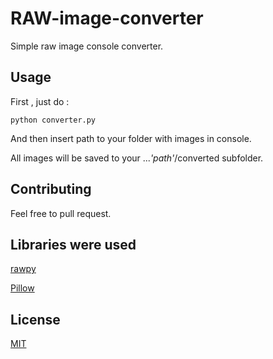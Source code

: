 # RAW-image-converter

Simple raw image console converter.



## Usage
First , just do : 
```
python converter.py 
```
And then insert path to your folder with images in console. 

All images will be saved to your   ...*'path'*/converted  subfolder.

## Contributing
Feel free to pull request. 

## Libraries were used

[rawpy](https://pypi.org/project/rawpy/)

[Pillow](https://pillow.readthedocs.io/en/stable/)

## License
[MIT](https://choosealicense.com/licenses/mit/)